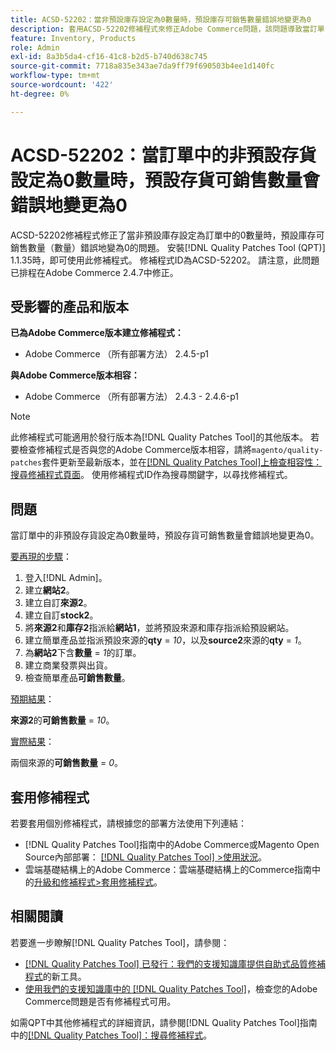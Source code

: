 ```yaml
---
title: ACSD-52202：當非預設庫存設定為0數量時，預設庫存可銷售數量錯誤地變更為0
description: 套用ACSD-52202修補程式來修正Adobe Commerce問題，該問題導致當訂單中的非預設庫存設定為0數量時，預設庫存可銷售數量錯誤地變為0。
feature: Inventory, Products
role: Admin
exl-id: 8a3b5da4-cf16-41c8-b2d5-b740d638c745
source-git-commit: 7718a835e343ae7da9ff79f690503b4ee1d140fc
workflow-type: tm+mt
source-wordcount: '422'
ht-degree: 0%

---
```


# ACSD-52202：當訂單中的非預設存貨設定為0數量時，預設存貨可銷售數量會錯誤地變更為0

ACSD-52202修補程式修正了當非預設庫存設定為訂單中的0數量時，預設庫存可銷售數量（數量）錯誤地變為0的問題。 安裝[!DNL Quality Patches Tool (QPT)] 1.1.35時，即可使用此修補程式。 修補程式ID為ACSD-52202。 請注意，此問題已排程在Adobe Commerce 2.4.7中修正。

## 受影響的產品和版本

**已為Adobe Commerce版本建立修補程式：**

* Adobe Commerce （所有部署方法） 2.4.5-p1

**與Adobe Commerce版本相容：**

* Adobe Commerce （所有部署方法） 2.4.3 - 2.4.6-p1

>[!NOTE]
>
>此修補程式可能適用於發行版本為[!DNL Quality Patches Tool]的其他版本。 若要檢查修補程式是否與您的Adobe Commerce版本相容，請將`magento/quality-patches`套件更新至最新版本，並在[[!DNL Quality Patches Tool]上檢查相容性：搜尋修補程式頁面](https://experienceleague.adobe.com/tools/commerce-quality-patches/index.html?lang=zh-Hant)。 使用修補程式ID作為搜尋關鍵字，以尋找修補程式。

## 問題

當訂單中的非預設存貨設定為0數量時，預設存貨可銷售數量會錯誤地變更為0。

<u>要再現的步驟</u>：

1. 登入[!DNL Admin]。
1. 建立&#x200B;**網站2**。
1. 建立自訂&#x200B;**來源2**。
1. 建立自訂&#x200B;**stock2**。
1. 將&#x200B;**來源2**&#x200B;和&#x200B;**庫存2**&#x200B;指派給&#x200B;**網站1**，並將預設來源和庫存指派給預設網站。
1. 建立簡單產品並指派預設來源的&#x200B;**qty** = *10*，以及&#x200B;**source2**&#x200B;來源的&#x200B;**qty** = *1*。
1. 為&#x200B;**網站2**&#x200B;下含&#x200B;**數量** = *1*&#x200B;的訂單。
1. 建立商業發票與出貨。
1. 檢查簡單產品&#x200B;**可銷售數量**。

<u>預期結果</u>：

**來源2**&#x200B;的&#x200B;**可銷售數量** = *10*。

<u>實際結果</u>：

兩個來源的&#x200B;**可銷售數量** = *0*。

## 套用修補程式

若要套用個別修補程式，請根據您的部署方法使用下列連結：

* [!DNL Quality Patches Tool]指南中的Adobe Commerce或Magento Open Source內部部署： [[!DNL Quality Patches Tool] >使用狀況](https://experienceleague.adobe.com/docs/commerce-operations/tools/quality-patches-tool/usage.html?lang=zh-Hant)。
* 雲端基礎結構上的Adobe Commerce：雲端基礎結構上的Commerce指南中的[升級和修補程式>套用修補程式](https://experienceleague.adobe.com/docs/commerce-cloud-service/user-guide/develop/upgrade/apply-patches.html?lang=zh-Hant)。

## 相關閱讀

若要進一步瞭解[!DNL Quality Patches Tool]，請參閱：

* [[!DNL Quality Patches Tool] 已發行：我們的支援知識庫提供自助式品質修補程式](/help/announcements/adobe-commerce-announcements/magento-quality-patches-released-new-tool-to-self-serve-quality-patches.md)的新工具。
* [使用我們的支援知識庫中的 [!DNL Quality Patches Tool]](/help/support-tools/patches-available-in-qpt-tool/check-patch-for-magento-issue-with-magento-quality-patches.md)，檢查您的Adobe Commerce問題是否有修補程式可用。

如需QPT中其他修補程式的詳細資訊，請參閱[!DNL Quality Patches Tool]指南中的[[!DNL Quality Patches Tool]：搜尋修補程式](https://experienceleague.adobe.com/tools/commerce-quality-patches/index.html?lang=zh-Hant)。
